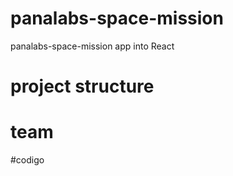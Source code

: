 # panalabs-space-mission
panalabs-space-mission app into React

# project structure

# team

#codigo
